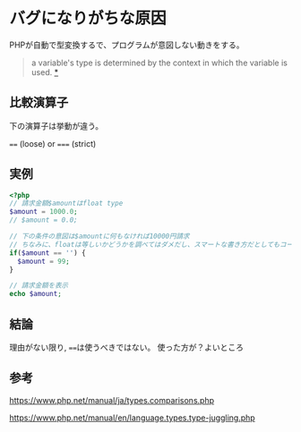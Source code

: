 # バグになりがちな原因
PHPが自動で型変換するで、プログラムが意図しない動きをする。

> a variable's type is determined by the context in which the variable is used. 
[*][type-juggling.php]

## 比較演算子
下の演算子は挙動が違う。

`==`  (loose) or `===` (strict)

## 実例
```php
<?php
// 請求金額$amountはfloat type
$amount = 1000.0;
// $amount = 0.0;

// 下の条件の意図は$amountに何もなければ10000円請求
// ちなみに、floatは等しいかどうかを調べてはダメだし、スマートな書き方だとしてもコードから意図が伝わりずらい（＝可読性がひくくなる）
if($amount == '') {
  $amount = 99;
}

// 請求金額を表示
echo $amount;
```

## 結論
理由がない限り, ` == `は使うべきではない。
使った方が？よいところ

## 参考
https://www.php.net/manual/ja/types.comparisons.php

https://www.php.net/manual/en/language.types.type-juggling.php

[type-juggling.php]: https://www.php.net/manual/en/language.types.type-juggling.php

